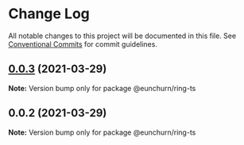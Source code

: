 # Change Log

All notable changes to this project will be documented in this file.
See [Conventional Commits](https://conventionalcommits.org) for commit guidelines.

## [0.0.3](https://github.com/eunchurn/ts-utils/compare/@eunchurn/ring-ts@0.0.2...@eunchurn/ring-ts@0.0.3) (2021-03-29)

**Note:** Version bump only for package @eunchurn/ring-ts





## 0.0.2 (2021-03-29)

**Note:** Version bump only for package @eunchurn/ring-ts
